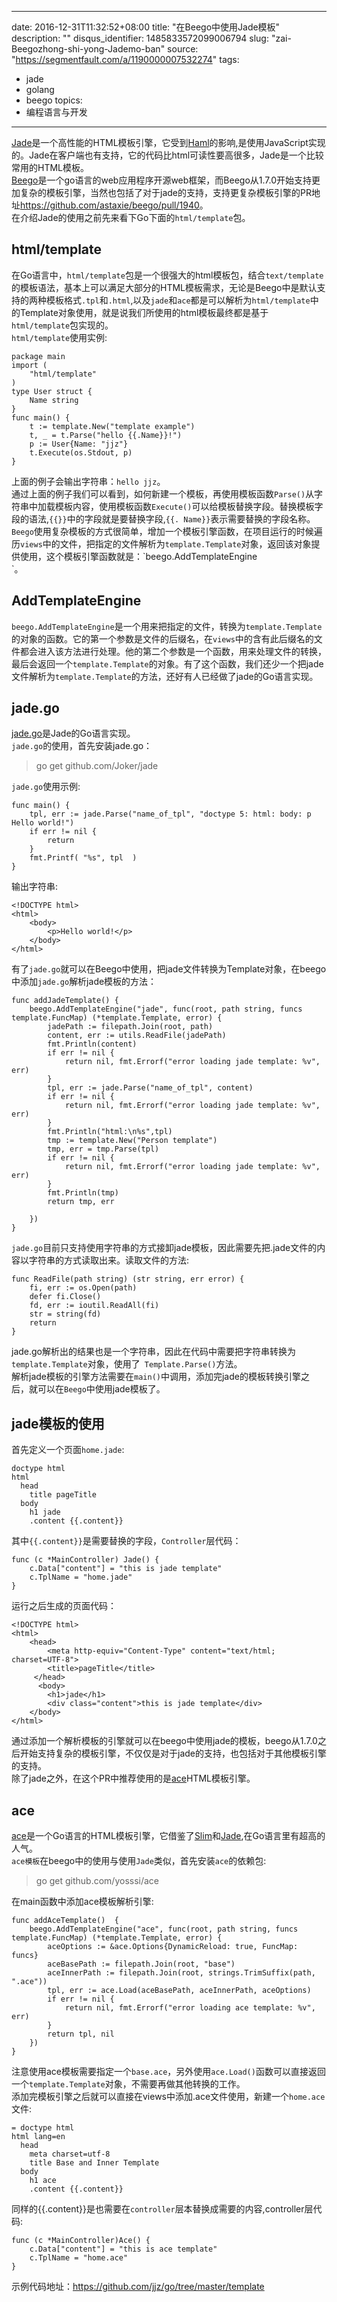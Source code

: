 
---
date: 2016-12-31T11:32:52+08:00
title: "在Beego中使用Jade模板"
description: ""
disqus_identifier: 1485833572099006794
slug: "zai-Beegozhong-shi-yong-Jademo-ban"
source: "https://segmentfault.com/a/1190000007532274"
tags: 
- jade 
- golang 
- beego 
topics:
- 编程语言与开发
---

[Jade](https://pugjs.org/api/getting-started.html)是一个高性能的HTML模板引擎，它受到[Haml](http://haml-lang.com/)的影响,是使用JavaScript实现的。Jade在客户端也有支持，它的代码比html可读性要高很多，Jade是一个比较常用的HTML模板。\
[Beego](https://beego.me/)是一个go语言的web应用程序开源web框架，而Beego从1.7.0开始支持更加复杂的模板引擎，当然也包括了对于jade的支持，支持更复杂模板引擎的PR地址<https://github.com/astaxie/beego/pull/1940>。\
在介绍Jade的使用之前先来看下Go下面的`html/template`包。

html/template
-------------

在Go语言中，`html/template`包是一个很强大的html模板包，结合`text/template`的模板语法，基本上可以满足大部分的HTML模板需求，无论是Beego中是默认支持的两种模板格式`.tpl`和`.html`,以及`jade`和`ace`都是可以解析为`html/template`中的Template对象使用，就是说我们所使用的html模板最终都是基于`html/template`包实现的。\
`html/template`使用实例:

    package main
    import (
        "html/template"
    )
    type User struct {
        Name string
    }
    func main() {
        t := template.New("template example")
        t, _ = t.Parse("hello {{.Name}}!")
        p := User{Name: "jjz"}
        t.Execute(os.Stdout, p)
    }

上面的例子会输出字符串：`hello jjz`。\
通过上面的例子我们可以看到，如何新建一个模板，再使用模板函数`Parse()`从字符串中加载模板内容，使用模板函数`Execute()`可以给模板替换字段。替换模板字段的语法,`{{}}`中的字段就是要替换字段,`{{. Name}}`表示需要替换的字段名称。\
`Beego`使用复杂模板的方式很简单，增加一个模板引擎函数，在项目运行的时候遍历`views`中的文件，把指定的文件解析为`template.Template`对象，返回该对象提供使用，这个模板引擎函数就是：\`beego.AddTemplateEngine\
\`。

AddTemplateEngine
-----------------

`beego.AddTemplateEngine`是一个用来把指定的文件，转换为`template.Template`的对象的函数。它的第一个参数是文件的后缀名，在`views`中的含有此后缀名的文件都会进入该方法进行处理。他的第二个参数是一个函数，用来处理文件的转换，最后会返回一个`template.Template`的对象。有了这个函数，我们还少一个把jade文件解析为`template.Template`的方法，还好有人已经做了jade的Go语言实现。

jade.go
-------

[jade.go](https://github.com/Joker/jade)是Jade的Go语言实现。\
`jade.go`的使用，首先安装jade.go：

> go get github.com/Joker/jade

`jade.go`使用示例:

    func main() {
        tpl, err := jade.Parse("name_of_tpl", "doctype 5: html: body: p Hello world!")
        if err != nil {
            return
        }
        fmt.Printf( "%s", tpl  )
    }

输出字符串:

    <!DOCTYPE html>
    <html>
        <body>
            <p>Hello world!</p>
        </body>
    </html>

有了`jade.go`就可以在Beego中使用，把jade文件转换为Template对象，在beego中添加`jade.go`解析jade模板的方法：

    func addJadeTemplate() {
        beego.AddTemplateEngine("jade", func(root, path string, funcs template.FuncMap) (*template.Template, error) {
            jadePath := filepath.Join(root, path)
            content, err := utils.ReadFile(jadePath)
            fmt.Println(content)
            if err != nil {
                return nil, fmt.Errorf("error loading jade template: %v", err)
            }
            tpl, err := jade.Parse("name_of_tpl", content)
            if err != nil {
                return nil, fmt.Errorf("error loading jade template: %v", err)
            }
            fmt.Println("html:\n%s",tpl)
            tmp := template.New("Person template")
            tmp, err = tmp.Parse(tpl)
            if err != nil {
                return nil, fmt.Errorf("error loading jade template: %v", err)
            }
            fmt.Println(tmp)
            return tmp, err

        })
    }

`jade.go`目前只支持使用字符串的方式接卸jade模板，因此需要先把.jade文件的内容以字符串的方式读取出来。读取文件的方法:

    func ReadFile(path string) (str string, err error) {
        fi, err := os.Open(path)
        defer fi.Close()
        fd, err := ioutil.ReadAll(fi)
        str = string(fd)
        return
    }

jade.go解析出的结果也是一个字符串，因此在代码中需要把字符串转换为`template.Template`对象，使用了` Template.Parse()`方法。\
解析jade模板的引擎方法需要在`main()`中调用，添加完jade的模板转换引擎之后，就可以在`Beego`中使用jade模板了。

jade模板的使用
--------------

首先定义一个页面`home.jade`:

    doctype html
    html
      head
        title pageTitle
      body
        h1 jade
        .content {{.content}}

其中`{{.content}}`是需要替换的字段，`Controller`层代码：

    func (c *MainController) Jade() {
        c.Data["content"] = "this is jade template"
        c.TplName = "home.jade"
    }

运行之后生成的页面代码：

    <!DOCTYPE html>
    <html>
        <head>
            <meta http-equiv="Content-Type" content="text/html; charset=UTF-8">
            <title>pageTitle</title>
         </head>
          <body>
            <h1>jade</h1>
            <div class="content">this is jade template</div>  
        </body>
    </html>

通过添加一个解析模板的引擎就可以在beego中使用jade的模板，beego从1.7.0之后开始支持复杂的模板引擎，不仅仅是对于jade的支持，也包括对于其他模板引擎的支持。\
除了jade之外，在这个PR中推荐使用的是[ace](https://github.com/yosssi/ace)HTML模板引擎。

ace
---

[ace](https://github.com/yosssi/ace)是一个Go语言的HTML模板引擎，它借鉴了[Slim](http://slim-lang.com/)和[Jade](https://pugjs.org/api/getting-started.html),在Go语言里有超高的人气。\
`ace模板`在beego中的使用与使用`Jade`类似，首先安装`ace`的依赖包:

> go get github.com/yosssi/ace

在main函数中添加ace模板解析引擎:

    func addAceTemplate()  {
        beego.AddTemplateEngine("ace", func(root, path string, funcs template.FuncMap) (*template.Template, error) {
            aceOptions := &ace.Options{DynamicReload: true, FuncMap: funcs}
            aceBasePath := filepath.Join(root, "base")
            aceInnerPath := filepath.Join(root, strings.TrimSuffix(path, ".ace"))
            tpl, err := ace.Load(aceBasePath, aceInnerPath, aceOptions)
            if err != nil {
                return nil, fmt.Errorf("error loading ace template: %v", err)
            }
            return tpl, nil
        })    
    }

注意使用ace模板需要指定一个`base.ace`，另外使用`ace.Load()`函数可以直接返回一个`template.Template`对象，不需要再做其他转换的工作。\
添加完模板引擎之后就可以直接在views中添加.ace文件使用，新建一个`home.ace`文件:

    = doctype html
    html lang=en
      head
        meta charset=utf-8
        title Base and Inner Template
      body
        h1 ace
        .content {{.content}}

同样的{{.content}}是也需要在`controller`层本替换成需要的内容,controller层代码:

    func (c *MainController)Ace() {
        c.Data["content"] = "this is ace template"
        c.TplName = "home.ace"
    }

示例代码地址：<https://github.com/jjz/go/tree/master/template>

